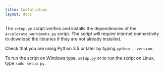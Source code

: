 ```yaml
---
title: Installation
layout: docs
---
```


The `setup.py` script verifies and installs the dependencies of the `accelerate_workbooks.py` script. The script will require internet connectivity to download the libraries if they are not already installed.

Check that you are using Python 3.5 or later by typing `python --version`.

To run the script on Windows type, `setup.py` or to run the script on Linux, type `sudo setup.py`.
